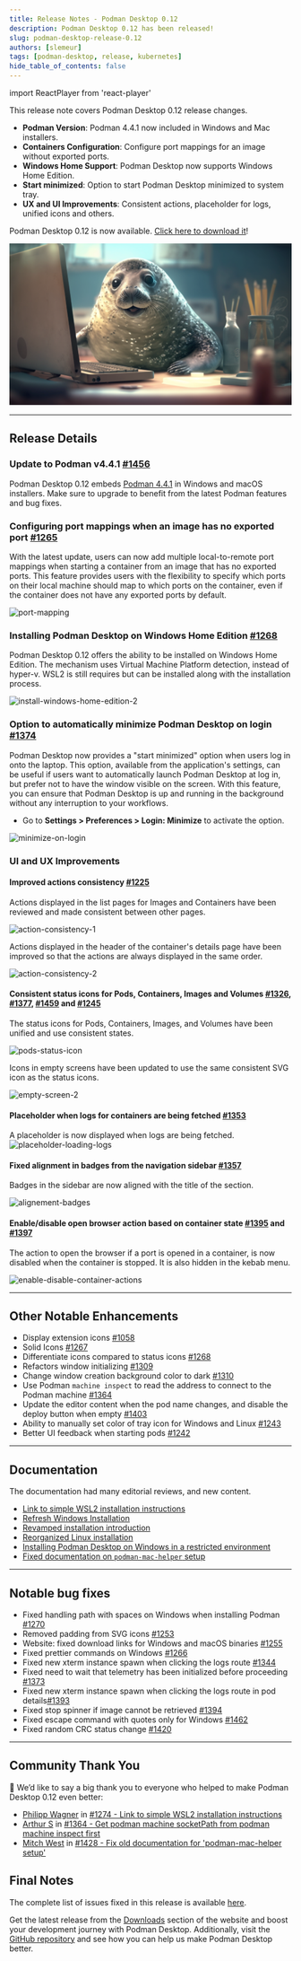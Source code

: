 ```yaml
---
title: Release Notes - Podman Desktop 0.12
description: Podman Desktop 0.12 has been released!
slug: podman-desktop-release-0.12
authors: [slemeur]
tags: [podman-desktop, release, kubernetes]
hide_table_of_contents: false
---
```


import ReactPlayer from 'react-player'

This release note covers Podman Desktop 0.12 release changes.

<!--Main Features-->

- **Podman Version**: Podman 4.4.1 now included in Windows and Mac installers.
- **Containers Configuration**: Configure port mappings for an image without exported ports.
- **Windows Home Support**: Podman Desktop now supports Windows Home Edition.
- **Start minimized**: Option to start Podman Desktop minimized to system tray.
- **UX and UI Improvements**: Consistent actions, placeholder for logs, unified icons and others.

Podman Desktop 0.12 is now available. [Click here to download it](/downloads)!

![podman-desktop-0-12-hero](img/podman-desktop-release-0.12/podman-desktop-release-0.12.png)

<!--truncate-->

---

## Release Details

### Update to Podman v4.4.1 [#1456](https://github.com/containers/podman-desktop/pull/1456)

Podman Desktop 0.12 embeds [Podman 4.4.1](https://github.com/containers/podman/releases/tag/v4.4.1) in Windows and macOS installers. Make sure to upgrade to benefit from the latest Podman features and bug fixes.

### Configuring port mappings when an image has no exported port [#1265](https://github.com/containers/podman-desktop/pull/1265)

With the latest update, users can now add multiple local-to-remote port mappings when starting a container from an image that has no exported ports. This feature provides users with the flexibility to specify which ports on their local machine should map to which ports on the container, even if the container does not have any exported ports by default.

![port-mapping](https://user-images.githubusercontent.com/49404737/215112797-86dcf3f0-121a-487e-a71f-ad41e91f93da.gif)

### Installing Podman Desktop on Windows Home Edition [#1268](https://github.com/containers/podman-desktop/pull/1268)

Podman Desktop 0.12 offers the ability to be installed on Windows Home Edition. The mechanism uses Virtual Machine Platform detection, instead of hyper-v. WSL2 is still requires but can be installed along with the installation process.

![install-windows-home-edition-2](https://user-images.githubusercontent.com/436777/215121429-7c757aaa-a838-43db-98a2-78ad368f407e.png)

### Option to automatically minimize Podman Desktop on login [#1374](https://github.com/containers/podman-desktop/pull/1374)

Podman Desktop now provides a "start minimized" option when users log in onto the laptop. This option, available from the application's settings, can be useful if users want to automatically launch Podman Desktop at log in, but prefer not to have the window visible on the screen. With this feature, you can ensure that Podman Desktop is up and running in the background without any interruption to your workflows.

- Go to **<Icon icon="fa-solid fa-cog" size="lg" /> Settings > Preferences > Login: Minimize** to activate the option.

![minimize-on-login](https://user-images.githubusercontent.com/6422176/216651424-bcf756fd-7554-4b24-a838-e3e2f798fe6e.png)

### UI and UX Improvements

#### Improved actions consistency [#1225](https://github.com/containers/podman-desktop/pull/1225)

Actions displayed in the list pages for Images and Containers have been reviewed and made consistent between other pages.

![action-consistency-1](https://user-images.githubusercontent.com/19958075/214104678-2d4148d7-484e-41f9-9da9-aecee328ae2b.png)

Actions displayed in the header of the container's details page have been improved so that the actions are always displayed in the same order.

![action-consistency-2](https://user-images.githubusercontent.com/19958075/214104663-64fa0601-bb79-49bf-8226-6a78a88d3622.png)

#### Consistent status icons for Pods, Containers, Images and Volumes [#1326](https://github.com/containers/podman-desktop/pull/1326), [#1377](https://github.com/containers/podman-desktop/pull/1377), [#1459](https://github.com/containers/podman-desktop/pull/1459) and [#1245](https://github.com/containers/podman-desktop/pull/1245)

The status icons for Pods, Containers, Images, and Volumes have been unified and use consistent states.

![pods-status-icon](https://user-images.githubusercontent.com/19958075/216671859-bdd8dca4-56b7-40a8-961a-dcb6e01be61e.png)

Icons in empty screens have been updated to use the same consistent SVG icon as the status icons.

![empty-screen-2](https://user-images.githubusercontent.com/436777/214577726-f4cfde7b-017a-499d-a2a9-e50d455ffaf0.png)

#### Placeholder when logs for containers are being fetched [#1353](https://github.com/containers/podman-desktop/pull/1353)

A placeholder is now displayed when logs are being fetched.
![placeholder-loading-logs](https://user-images.githubusercontent.com/49404737/216952505-899308ae-183e-487a-b6e5-28832a0b6452.gif)

#### Fixed alignment in badges from the navigation sidebar [#1357](https://github.com/containers/podman-desktop/pull/1357)

Badges in the sidebar are now aligned with the title of the section.

![alignement-badges](https://user-images.githubusercontent.com/49404737/216336502-2a34dea3-fd41-4184-8cfe-9226d70da070.png)

#### Enable/disable open browser action based on container state [#1395](https://github.com/containers/podman-desktop/pull/1395) and [#1397](https://github.com/containers/podman-desktop/pull/1397)

The action to open the browser if a port is opened in a container, is now disabled when the container is stopped. It is also hidden in the kebab menu.

![enable-disable-container-actions](https://user-images.githubusercontent.com/49404737/217284414-1bdc820b-30a8-485e-b0f9-485229026696.gif)

---

## Other Notable Enhancements

- Display extension icons [#1058](https://github.com/containers/podman-desktop/pull/1058)
- Solid Icons [#1267](https://github.com/containers/podman-desktop/pull/1276)
- Differentiate icons compared to status icons [#1268](https://github.com/containers/podman-desktop/pull/1298)
- Refactors window initializing [#1309](https://github.com/containers/podman-desktop/pull/1309)
- Change window creation background color to dark [#1310](https://github.com/containers/podman-desktop/pull/1310)
- Use Podman `machine inspect` to read the address to connect to the Podman machine [#1364](https://github.com/containers/podman-desktop/pull/1364)
- Update the editor content when the pod name changes, and disable the deploy button when empty [#1403](https://github.com/containers/podman-desktop/pull/1403)
- Ability to manually set color of tray icon for Windows and Linux [#1243](https://github.com/containers/podman-desktop/pull/1243)
- Better UI feedback when starting pods [#1242](https://github.com/containers/podman-desktop/pull/1242)

---

## Documentation

The documentation had many editorial reviews, and new content.

- [Link to simple WSL2 installation instructions](/docs/installation/windows-install)
- [Refresh Windows Installation](/docs/installation/windows-install)
- [Revamped installation introduction](/docs/installation)
- [Reorganized Linux installation](/docs/installation/linux-install)
- [Installing Podman Desktop on Windows in a restricted environment](/docs/installation/windows-install/installing-podman-desktop-and-podman-in-a-restricted-environment)
- [Fixed documentation on `podman-mac-helper` setup](/docs/migrating-from-docker/using-podman-mac-helper)

---

## Notable bug fixes

- Fixed handling path with spaces on Windows when installing Podman [#1270](https://github.com/containers/podman-desktop/pull/1270)
- Removed padding from SVG icons [#1253](https://github.com/containers/podman-desktop/pull/1253)
- Website: fixed download links for Windows and macOS binaries [#1255](https://github.com/containers/podman-desktop/pull/1255)
- Fixed prettier commands on Windows [#1266](https://github.com/containers/podman-desktop/pull/1267)
- Fixed new xterm instance spawn when clicking the logs route [#1344](https://github.com/containers/podman-desktop/pull/1344)
- Fixed need to wait that telemetry has been initialized before proceeding [#1373](https://github.com/containers/podman-desktop/pull/1373)
- Fixed new xterm instance spawn when clicking the logs route in pod details[#1393](https://github.com/containers/podman-desktop/pull/1393)
- Fixed stop spinner if image cannot be retrieved [#1394](https://github.com/containers/podman-desktop/pull/1394)
- Fixed escape command with quotes only for Windows [#1462](https://github.com/containers/podman-desktop/pull/1462)
- Fixed random CRC status change [#1420](https://github.com/containers/podman-desktop/pull/1420)

---

## Community Thank You

🎉 We’d like to say a big thank you to everyone who helped to make Podman Desktop 0.12 even better:

- [Philipp Wagner](https://github.com/imphil) in [#1274 - Link to simple WSL2 installation instructions](https://github.com/containers/podman-desktop/pull/1274)
- [Arthur S](https://github.com/arixmkii) in [#1364 - Get podman machine socketPath from podman machine inspect first](https://github.com/containers/podman-desktop/pull/1364)
- [Mitch West](https://github.com/Mitch9378) in [#1428 - Fix old documentation for 'podman-mac-helper setup'](https://github.com/containers/podman-desktop/pull/1428)

## Final Notes

The complete list of issues fixed in this release is available [here](https://github.com/containers/podman-desktop/issues?q=is%3Aclosed+milestone%3A0.12.0).

Get the latest release from the [Downloads](/downloads) section of the website and boost your development journey with Podman Desktop. Additionally, visit the [GitHub repository](https://github.com/containers/podman-desktop) and see how you can help us make Podman Desktop better.
